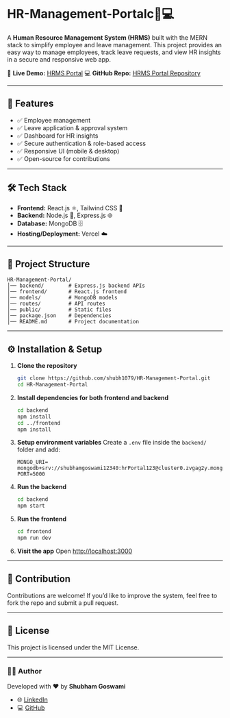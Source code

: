 # HR-Management-Portalc🏢💻


A **Human Resource Management System (HRMS)** built with the MERN stack to simplify employee and leave management. This project provides an easy way to manage employees, track leave requests, and view HR insights in a secure and responsive web app.

🔗 **Live Demo:** [HRMS Portal](https://hrms-portal-five.vercel.app/)
💻 **GitHub Repo:** [HRMS Portal Repository](https://github.com/shubh1079/HR-Management-Portal)

---

## 🚀 Features

* ✅ Employee management
* ✅ Leave application & approval system
* ✅ Dashboard for HR insights
* ✅ Secure authentication & role-based access
* ✅ Responsive UI (mobile & desktop)
* ✅ Open-source for contributions

---

## 🛠️ Tech Stack

* **Frontend:** React.js ⚛️, Tailwind CSS 🎨
* **Backend:** Node.js 🚀, Express.js 🌐
* **Database:** MongoDB 🗄️
* **Hosting/Deployment:** Vercel ☁️

---

## 📂 Project Structure

```
HR-Management-Portal/
│── backend/        # Express.js backend APIs
│── frontend/       # React.js frontend
│── models/         # MongoDB models
│── routes/         # API routes
│── public/         # Static files
│── package.json    # Dependencies
│── README.md       # Project documentation
```

---

## ⚙️ Installation & Setup

1. **Clone the repository**

   ```bash
   git clone https://github.com/shubh1079/HR-Management-Portal.git
   cd HR-Management-Portal
   ```

2. **Install dependencies for both frontend and backend**

   ```bash
   cd backend
   npm install
   cd ../frontend
   npm install
   ```

3. **Setup environment variables**
   Create a `.env` file inside the `backend/` folder and add:

   ```
   MONGO_URI= mongodb+srv://shubhamgoswami12340:hrPortal123@cluster0.zvgag2y.mongodb.net/leave
   PORT=5000
   ```

4. **Run the backend**

   ```bash
   cd backend
   npm start
   ```

5. **Run the frontend**

   ```bash
   cd frontend
   npm run dev
   ```

6. **Visit the app**
   Open [http://localhost:3000](http://localhost:3000)

---

## 🤝 Contribution

Contributions are welcome! If you’d like to improve the system, feel free to fork the repo and submit a pull request.

---

## 📜 License

This project is licensed under the MIT License.

---

### 👨‍💻 Author

Developed with ❤️ by **Shubham Goswami**

* 🌐 [LinkedIn](https://linkedin.com/in/shubh1079)
* 💻 [GitHub](https://github.com/shubh1079)


